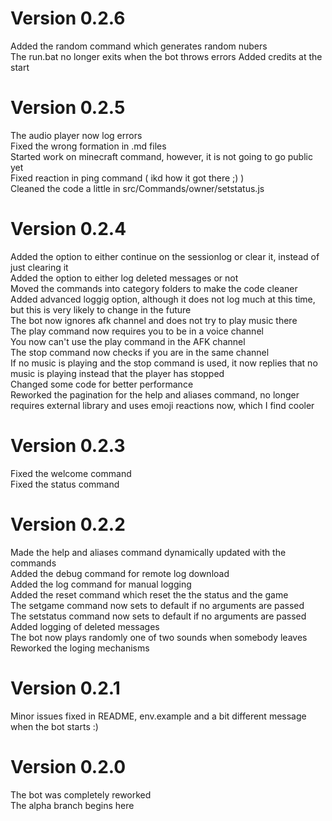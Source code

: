 # Version 0.2.6
Added the random command which generates random nubers  
The run.bat no longer exits when the bot throws errors
Added credits at the start  

# Version 0.2.5
The audio player now log errors  
Fixed the wrong formation in .md files  
Started work on minecraft command, however, it is not going to go public yet  
Fixed reaction in ping command ( ikd how it got there ;) )  
Cleaned the code a little in src/Commands/owner/setstatus.js  

# Version 0.2.4
Added the option to either continue on the sessionlog or clear it, instead of just clearing it  
Added the option to either log deleted messages or not  
Moved the commands into category folders to make the code cleaner  
Added advanced loggig option, although it does not log much at this time, but this is very likely to change in the future  
The bot now ignores afk channel and does not try to play music there  
The play command now requires you to be in a voice channel  
You now can't use the play command in the AFK channel  
The stop command now checks if you are in the same channel  
If no music is playing and the stop command is used, it now replies that no music is playing instead that the player has stopped  
Changed some code for better performance  
Reworked the pagination for the help and aliases command, no longer requires external library and uses emoji reactions now, which I find cooler  

# Version 0.2.3
Fixed the welcome command  
Fixed the status command  

# Version 0.2.2
Made the help and aliases command dynamically updated with the commands  
Added the debug command for remote log download  
Added the log command for manual logging  
Added the reset command which reset the the status and the game  
The setgame command now sets to default if no arguments are passed  
The setstatus command now sets to default if no arguments are passed  
Added logging of deleted messages  
The bot now plays randomly one of two sounds when somebody leaves  
Reworked the loging mechanisms  

# Version 0.2.1
Minor issues fixed in README, env.example and a bit different message when the bot starts :)  

# Version 0.2.0
The bot was completely reworked  
The alpha branch begins here  
